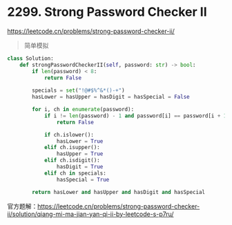 # 2299. Strong Password Checker II

<https://leetcode.cn/problems/strong-password-checker-ii/>

> 简单模拟

```Python
class Solution:
    def strongPasswordCheckerII(self, password: str) -> bool:
        if len(password) < 8:
            return False
        
        specials = set("!@#$%^&*()-+")
        hasLower = hasUpper = hasDigit = hasSpecial = False

        for i, ch in enumerate(password):
            if i != len(password) - 1 and password[i] == password[i + 1]:
                return False

            if ch.islower():
                hasLower = True
            elif ch.isupper():
                hasUpper = True
            elif ch.isdigit():
                hasDigit = True
            elif ch in specials:
                hasSpecial = True

        return hasLower and hasUpper and hasDigit and hasSpecial
```

官方题解：<https://leetcode.cn/problems/strong-password-checker-ii/solution/qiang-mi-ma-jian-yan-qi-ii-by-leetcode-s-p7ru/>
